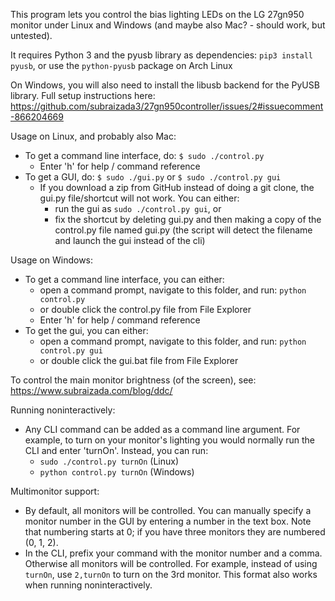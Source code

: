 This program lets you control the bias lighting LEDs on the LG 27gn950 monitor under Linux and Windows (and maybe also Mac? - should work, but untested).

It requires Python 3 and the pyusb library as dependencies: `pip3 install pyusb`, or use the `python-pyusb` package on Arch Linux

On Windows, you will also need to install the libusb backend for the PyUSB library. Full setup instructions here: https://github.com/subraizada3/27gn950controller/issues/2#issuecomment-866204669


Usage on Linux, and probably also Mac:
- To get a command line interface, do: `$ sudo ./control.py`
  - Enter 'h' for help / command reference
- To get a GUI, do: `$ sudo ./gui.py` or `$ sudo ./control.py gui`
  - If you download a zip from GitHub instead of doing a git clone, the gui.py file/shortcut will not work. You can either:
    - run the gui as `sudo ./control.py gui`, or
    - fix the shortcut by deleting gui.py and then making a copy of the control.py file named gui.py (the script will detect the filename and launch the gui instead of the cli)


Usage on Windows:
- To get a command line interface, you can either:
  - open a command prompt, navigate to this folder, and run: `python control.py`
  - or double click the control.py file from File Explorer
  - Enter 'h' for help / command reference
- To get the gui, you can either:
  - open a command prompt, navigate to this folder, and run: `python control.py gui`
  - or double click the gui.bat file from File Explorer


To control the main monitor brightness (of the screen), see:
  https://www.subraizada.com/blog/ddc/


Running noninteractively:
- Any CLI command can be added as a command line argument. For example, to turn on your monitor's lighting you would normally run the CLI and enter 'turnOn'. Instead, you can run:
  - `sudo ./control.py turnOn` (Linux)
  - `python control.py turnOn` (Windows)

Multimonitor support:
- By default, all monitors will be controlled. You can manually specify a monitor number in the GUI by entering a number in the text box. Note that numbering starts at 0; if you have three monitors they are numbered (0, 1, 2).
- In the CLI, prefix your command with the monitor number and a comma. Otherwise all monitors will be controlled. For example, instead of using `turnOn`, use `2,turnOn` to turn on the 3rd monitor. This format also works when running noninteractively.
